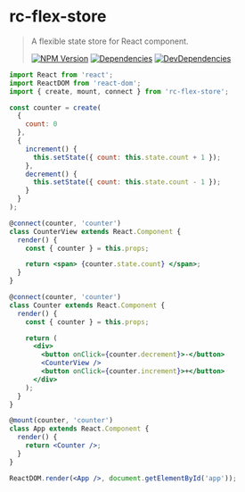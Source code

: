 # rc-flex-store

> A flexible state store for React component.
>
> [![NPM Version][npm-image]][npm-url]
> [![Dependencies][david-image]][david-url]
> [![DevDependencies][dev-david-image]][dev-david-url]

```jsx
import React from 'react';
import ReactDOM from 'react-dom';
import { create, mount, connect } from 'rc-flex-store';

const counter = create(
  {
    count: 0
  },
  {
    increment() {
      this.setState({ count: this.state.count + 1 });
    },
    decrement() {
      this.setState({ count: this.state.count - 1 });
    }
  }
);

@connect(counter, 'counter')
class CounterView extends React.Component {
  render() {
    const { counter } = this.props;

    return <span> {counter.state.count} </span>;
  }
}

@connect(counter, 'counter')
class Counter extends React.Component {
  render() {
    const { counter } = this.props;

    return (
      <div>
        <button onClick={counter.decrement}>-</button>
        <CounterView />
        <button onClick={counter.increment}>+</button>
      </div>
    );
  }
}

@mount(counter, 'counter')
class App extends React.Component {
  render() {
    return <Counter />;
  }
}

ReactDOM.render(<App />, document.getElementById('app'));
```

[npm-image]: https://img.shields.io/npm/v/rc-flex-store.svg?style=flat-square
[npm-url]: https://www.npmjs.org/package/rc-flex-store
[david-image]: http://img.shields.io/david/nuintun/rc-flex-store.svg?style=flat-square
[david-url]: https://david-dm.org/nuintun/rc-flex-store
[dev-david-image]: http://img.shields.io/david/dev/nuintun/rc-flex-store.svg?style=flat-square
[dev-david-url]: https://david-dm.org/nuintun/rc-flex-store?type=dev
